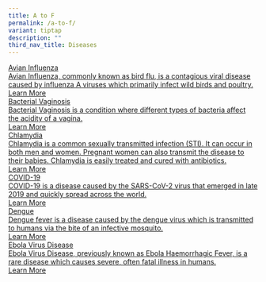```yaml
---
title: A to F
permalink: /a-to-f/
variant: tiptap
description: ""
third_nav_title: Diseases
---
```

<p></p>
<div class="isomer-card-grid"><a rel="noopener noreferrer nofollow" href="/for-public/diseases/a-to-f/avian-influenza/" class="isomer-card"><div class="isomer-card-body"><div class="isomer-card-title">Avian Influenza</div><div class="isomer-card-description">Avian Influenza, commonly known as bird flu, is a contagious viral disease caused by influenza A viruses which primarily infect wild birds and poultry.</div><div class="isomer-card-link">Learn More</div></div></a>
<a rel="noopener noreferrer nofollow" href="/for-public/diseases/a-to-f/bacterial-vaginosis/" class="isomer-card">
<div class="isomer-card-body">
<div class="isomer-card-title">Bacterial Vaginosis</div>
<div class="isomer-card-description">Bacterial Vaginosis is a condition where different types of bacteria affect
the acidity of a vagina.</div>
<div class="isomer-card-link">Learn More</div>
</div>
</a><a rel="noopener noreferrer nofollow" href="/for-public/diseases/a-to-f/chlamydia/" class="isomer-card"><div class="isomer-card-body"><div class="isomer-card-title">Chlamydia</div><div class="isomer-card-description">Chlamydia is a common sexually transmitted infection (STI). It can occur in both men and women. Pregnant women can also transmit the disease to their babies. Chlamydia is easily treated and cured with antibiotics.</div><div class="isomer-card-link">Learn More</div></div></a>
<a rel="noopener noreferrer nofollow" href="/for-public/diseases/a-to-f/covid-19/" class="isomer-card">
<div class="isomer-card-body">
<div class="isomer-card-title">COVID-19</div>
<div class="isomer-card-description">COVID-19 is a disease caused by the SARS-CoV-2 virus that emerged in late
2019 and quickly spread across the world.</div>
<div class="isomer-card-link">Learn More</div>
</div>
</a><a rel="noopener noreferrer nofollow" href="/for-public/diseases/a-to-f/dengue/" class="isomer-card"><div class="isomer-card-body"><div class="isomer-card-title">Dengue</div><div class="isomer-card-description">Dengue fever is a disease caused by the dengue virus which is transmitted to humans via the bite of an infective mosquito.</div><div class="isomer-card-link">Learn More</div></div></a>
<a rel="noopener noreferrer nofollow" href="/for-public/diseases/a-to-f/ebola-virus-disease/" class="isomer-card">
<div class="isomer-card-body">
<div class="isomer-card-title">Ebola Virus Disease</div>
<div class="isomer-card-description">Ebola Virus Disease, previously known as Ebola Haemorrhagic Fever, is
a rare disease which causes severe, often fatal illness in humans.</div>
<div class="isomer-card-link">Learn More</div>
</div>
</a>
</div>
<p></p>